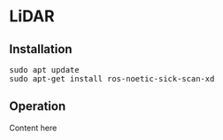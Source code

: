 # LiDAR

## Installation
<pre>sudo apt update
sudo apt-get install ros-noetic-sick-scan-xd</pre>

## Operation

Content here
